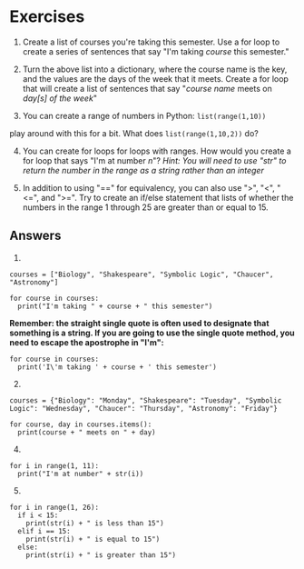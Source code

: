 # Exercises

1. Create a list of courses you're taking this semester. Use a for loop to create a series of sentences that say "I'm taking *course* this semester."

2. Turn the above list into a dictionary, where the course name is the key, and the values are the days of the week that it meets. Create a for loop that will create a list of sentences that say "*course name* meets on *day[s] of the week*"

3. You can create a range of numbers in Python:
  `list(range(1,10))`
  
play around with this for a bit. What does `list(range(1,10,2))` do?

4. You can create for loops for loops with ranges. How would you create a for loop that says "I'm at number *n*"? *Hint: You will need to use "str" to return the number in the range as a string rather than an integer*

5. In addition to using "==" for equivalency, you can also use ">", "<", "<=", and ">=". Try to create an if/else statement that lists of whether the numbers in the range 1 through 25 are greater than or equal to 15.

## Answers

1. 
`courses = ["Biology", "Shakespeare", "Symbolic Logic", "Chaucer", "Astronomy"]`

```
for course in courses:
  print("I'm taking " + course + " this semester")
```
  
**Remember: the straight single quote is often used to designate that something is a string. If you are going to use the single quote method, you need to escape the apostrophe in "I'm":**

```
for course in courses:
  print('I\'m taking ' + course + ' this semester')
```
  
2. 
```
courses = {"Biology": "Monday", "Shakespeare": "Tuesday", "Symbolic Logic": "Wednesday", "Chaucer": "Thursday", "Astronomy": "Friday"}
```

```
for course, day in courses.items():
  print(course + " meets on " + day)
```
  
4. 
```
for i in range(1, 11):
  print("I'm at number" + str(i))
```
  
5. 
```
for i in range(1, 26):
  if i < 15:
    print(str(i) + " is less than 15")
  elif i == 15:
    print(str(i) + " is equal to 15")
  else:
    print(str(i) + " is greater than 15")
```
